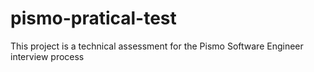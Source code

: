# pismo-pratical-test
This project is a technical assessment for the Pismo Software Engineer interview process
